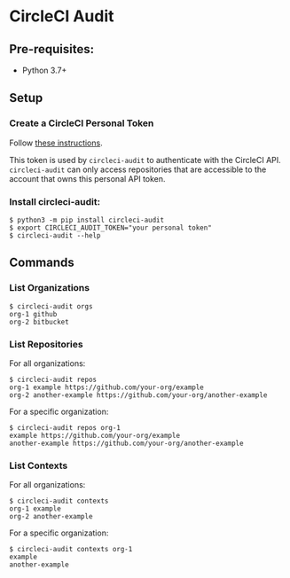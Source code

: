 # CircleCI Audit

## Pre-requisites:

* Python 3.7+

## Setup

### Create a CircleCI Personal Token

Follow [these instructions](https://circleci.com/docs/managing-api-tokens/#creating-a-personal-api-token).

This token is used by `circleci-audit` to authenticate with the CircleCI API. `circleci-audit` can only access
repositories that are accessible to the account that owns this personal API token.

### Install circleci-audit:

```shell
$ python3 -m pip install circleci-audit
$ export CIRCLECI_AUDIT_TOKEN="your personal token"
$ circleci-audit --help
```

## Commands

### List Organizations

```shell
$ circleci-audit orgs
org-1 github
org-2 bitbucket
```

### List Repositories

For all organizations:

```shell
$ circleci-audit repos
org-1 example https://github.com/your-org/example
org-2 another-example https://github.com/your-org/another-example
```

For a specific organization:

```shell
$ circleci-audit repos org-1
example https://github.com/your-org/example
another-example https://github.com/your-org/another-example
```

### List Contexts

For all organizations:

```shell
$ circleci-audit contexts
org-1 example
org-2 another-example
```

For a specific organization:

```shell
$ circleci-audit contexts org-1
example
another-example
```